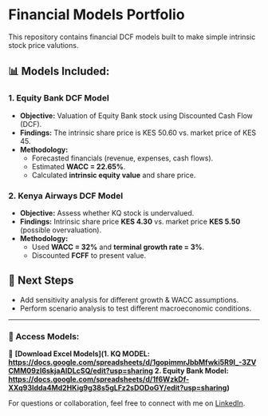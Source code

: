 # Financial Models Portfolio

This repository contains financial DCF models built to make simple intrinsic stock price valutions.

## 📊 Models Included:
### 1. **Equity Bank DCF Model**
- **Objective:** Valuation of Equity Bank stock using Discounted Cash Flow (DCF).
- **Findings:** The intrinsic share price is KES 50.60 vs. market price of KES 45.
- **Methodology:** 
  - Forecasted financials (revenue, expenses, cash flows).
  - Estimated **WACC = 22.65%**.
  - Calculated **intrinsic equity value** and share price.

### 2. **Kenya Airways DCF Model**
- **Objective:** Assess whether KQ stock is undervalued.
- **Findings:** Intrinsic share price **KES 4.30** vs. market price **KES 5.50** (possible overvaluation).
- **Methodology:**
  - Used **WACC = 32%** and **terminal growth rate = 3%**.
  - Discounted **FCFF** to present value.

## 🚀 Next Steps
- Add sensitivity analysis for different growth & WACC assumptions.
- Perform scenario analysis to test different macroeconomic conditions.

---
### 🔗 Access Models:
📂 **[Download Excel Models](1. KQ MODEL: https://docs.google.com/spreadsheets/d/1gopimmrJbbMfwki5R9l_-3ZVCMM09zI6skjaAIDLcSQ/edit?usp=sharing 
2. Equity Bank Model: https://docs.google.com/spreadsheets/d/1f6WzkDf-XXq93Idda4Md2HKig9g38s5gLFz2sDODoGY/edit?usp=sharing)**  

For questions or collaboration, feel free to connect with me on [LinkedIn](https://www.linkedin.com/in/YOUR-LINKEDIN).  
